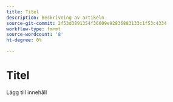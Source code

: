 ```yaml
---
title: Titel
description: Beskrivning av artikeln
source-git-commit: 2f53d3891354f36609e92836883133c1f53c4334
workflow-type: tm+mt
source-wordcount: '8'
ht-degree: 0%

---
```


# Titel

Lägg till innehåll
